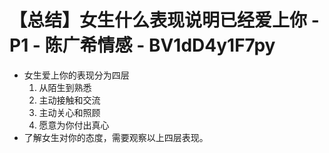 # 【总结】女生什么表现说明已经爱上你 - P1 - 陈广希情感 - BV1dD4y1F7py

-   女生爱上你的表现分为四层
    1.  从陌生到熟悉
    2.  主动接触和交流
    3.  主动关心和照顾
    4.  愿意为你付出真心
-   了解女生对你的态度，需要观察以上四层表现。